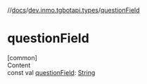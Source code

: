 //[docs](../../index.md)/[dev.inmo.tgbotapi.types](index.md)/[questionField](question-field.md)



# questionField  
[common]  
Content  
const val [questionField](question-field.md): [String](https://kotlinlang.org/api/latest/jvm/stdlib/kotlin/-string/index.html)  




